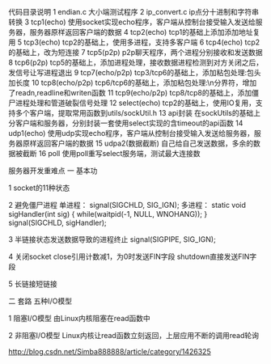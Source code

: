 代码目录说明
1   endian.c        大小端测试程序
2   ip_convert.c    ip点分十进制和字符串转换
3   tcp1(echo)      使用socket实现echo程序，客户端从控制台接受输入发送给服务器，服务器原样返回客户端的数据
4   tcp2(echo)      tcp1的基础上添加添加地址复用
5   tcp3(echo)      tcp2的基础上，使用多进程，支持多客户端
6   tcp4(echo)      tcp2的基础上，改为短连接
7   tcp5(p2p)       p2p聊天程序，两个进程分别接收和发送数据
8   tcp6(p2p)       tcp5的基础上，添加进程处理，接收数据进程检测到对方关闭之后，发信号让写进程退出
9   tcp7(echo/p2p)  tcp3/tcp6的基础上，添加粘包处理:包头加长度 
10  tcp8(echo/p2p)  tcp6/tcp6的基础上，添加粘包处理:\n分界符，增加了readn,readline和writen函数
11  tcp9(echo/p2p)  tcp8/tcp8的基础上，添加僵尸进程处理和管道破裂信号处理
12  select(echo)    tcp2的基础上，使用IO复用，支持多个客户端，提取常用函数到utils/sockUtil.h 
13  api封装         在sockUtils的基础上分客户端和服务器，分别封装一套使用select实现的含timeout的api函数
14  udp1(echo)      使用udp实现echo程序，客户端从控制台接受输入发送给服务器，服务器原样返回客户端的数据
15  udpa2(数据截断) 自己给自己发送数据，多余的数据被截断
16  poll            使用poll重写select服务端，测试最大连接数 

服务器开发重难点
一 基本功

1 socket的11种状态

2 避免僵尸进程
单进程：
signal(SIGCHLD, SIG_IGN);
多进程：
static void sigHandler(int sig) {
	while(waitpid(-1, NULL, WNOHANG));
}
signal(SIGCHLD, sigHandler);

3 半链接状态发送数据导致的进程终止
signal(SIGPIPE, SIG_IGN);

4 关闭socket
close引用计数减1，为0时发送FIN字段
shutdown直接发送FIN字段

5 长链接短链接

二 套路
五种I/O模型

1 阻塞I/O模型
由Linux内核阻塞在read函数中

2 非阻塞I/O模型
Linux内核让read函数立刻返回，上层应用不断的调用read轮询

http://blog.csdn.net/Simba888888/article/category/1426325
